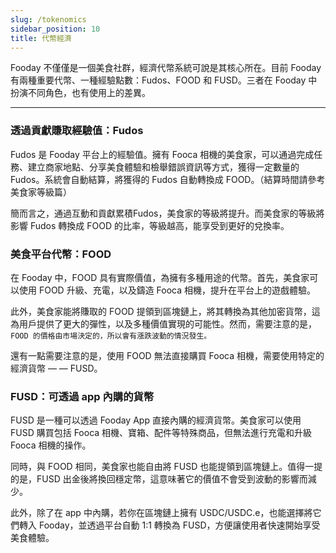 ```yaml
---
slug: /tokenomics
sidebar_position: 10
title: 代幣經濟
---
```


Fooday 不僅僅是一個美食社群，經濟代幣系統可說是其核心所在。目前 Fooday 有兩種重要代幣、一種經驗點數：Fudos、FOOD 和 FUSD。三者在 Fooday 中扮演不同角色，也有使用上的差異。

***

### 透過貢獻賺取經驗值：Fudos

Fudos 是 Fooday 平台上的經驗值。擁有 Fooca 相機的美食家，可以通過完成任務、建立商家地點、分享美食體驗和檢舉錯誤資訊等方式，獲得一定數量的 Fudos。系統會自動結算，將獲得的 Fudos 自動轉換成 FOOD。（結算時間請參考美食家等級篇）

簡而言之，通過互動和貢獻累積Fudos，美食家的等級將提升。而美食家的等級將影響 Fudos 轉換成 FOOD 的比率，等級越高，能享受到更好的兌換率。

### 美食平台代幣：FOOD
在 Fooday 中，FOOD 具有實際價值，為擁有多種用途的代幣。首先，美食家可以使用 FOOD 升級、充電，以及鑄造 Fooca 相機，提升在平台上的遊戲體驗。

此外，美食家能將賺取的 FOOD 提領到區塊鏈上，將其轉換為其他加密貨幣，這為用戶提供了更大的彈性，以及多種價值實現的可能性。然而，需要注意的是，`FOOD 的價格由市場決定的，所以會有漲跌波動的情況發生。`

還有一點需要注意的是，使用 FOOD 無法直接購買 Fooca 相機，需要使用特定的經濟貨幣 — — FUSD。

### FUSD：可透過 app 內購的貨幣
FUSD 是一種可以透過 Fooday App 直接內購的經濟貨幣。美食家可以使用 FUSD 購買包括 Fooca 相機、寶箱、配件等特殊商品，但無法進行充電和升級 Fooca 相機的操作。

同時，與 FOOD 相同，美食家也能自由將 FUSD 也能提領到區塊鏈上。值得一提的是，FUSD 出金後將換回穩定幣，這意味著它的價值不會受到波動的影響而減少。

此外，除了在 app 中內購，若你在區塊鏈上擁有 USDC/USDC.e，也能選擇將它們轉入 Fooday，並透過平台自動 1:1 轉換為 FUSD，方便讓使用者快速開始享受美食體驗。

